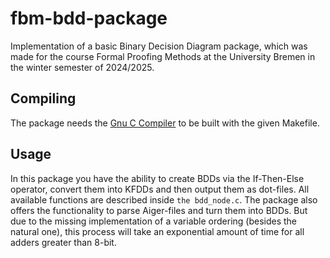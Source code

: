 # fbm-bdd-package

Implementation of a basic Binary Decision Diagram package, which was made for the course Formal Proofing Methods at the University Bremen in the winter semester of 2024/2025.

## Compiling
The package needs the [Gnu C Compiler](https://gcc.gnu.org/) to be built with the given Makefile.

## Usage
In this package you have the ability to create BDDs via the If-Then-Else operator, convert them into KFDDs and then output them as dot-files.
All available functions are described inside ``the bdd_node.c``.
The package also offers the functionality to parse Aiger-files and turn them into BDDs. But due to the missing implementation of a variable ordering (besides the natural one), this process will take an exponential amount of time for all adders greater than 8-bit.
